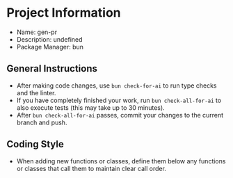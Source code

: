 # Project Information

- Name: gen-pr
- Description: undefined
- Package Manager: bun

## General Instructions

- After making code changes, use `bun check-for-ai` to run type checks and the linter.
- If you have completely finished your work, run `bun check-all-for-ai` to also execute tests (this may take up to 30 minutes).
- After `bun check-all-for-ai` passes, commit your changes to the current branch and push.

## Coding Style

- When adding new functions or classes, define them below any functions or classes that call them to maintain clear call order.
